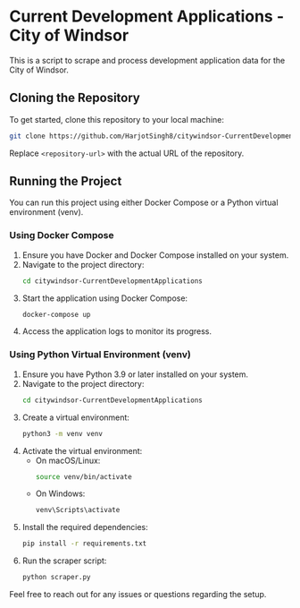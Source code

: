 # Current Development Applications - City of Windsor

This is a script to scrape and process development application data for the City of Windsor.

## Cloning the Repository

To get started, clone this repository to your local machine:

```bash
git clone https://github.com/HarjotSingh8/citywindsor-CurrentDevelopmentApplications.git
```

Replace `<repository-url>` with the actual URL of the repository.

## Running the Project

You can run this project using either Docker Compose or a Python virtual environment (venv).

### Using Docker Compose

1. Ensure you have Docker and Docker Compose installed on your system.
2. Navigate to the project directory:
   ```bash
   cd citywindsor-CurrentDevelopmentApplications
   ```
3. Start the application using Docker Compose:
   ```bash
   docker-compose up
   ```
4. Access the application logs to monitor its progress.

### Using Python Virtual Environment (venv)

1. Ensure you have Python 3.9 or later installed on your system.
2. Navigate to the project directory:
   ```bash
   cd citywindsor-CurrentDevelopmentApplications
   ```
3. Create a virtual environment:
   ```bash
   python3 -m venv venv
   ```
4. Activate the virtual environment:
   - On macOS/Linux:
     ```bash
     source venv/bin/activate
     ```
   - On Windows:
     ```bash
     venv\Scripts\activate
     ```
5. Install the required dependencies:
   ```bash
   pip install -r requirements.txt
   ```
6. Run the scraper script:
   ```bash
   python scraper.py
   ```

<!-- ## Notes
- Ensure all required dependencies are listed in `requirements.txt`.
- For Docker Compose, ensure the `docker-compose.yml` file is properly configured. -->

Feel free to reach out for any issues or questions regarding the setup.